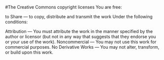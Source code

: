 #The Creative Commons copyright licenses
You are free:

to Share — to copy, distribute and transmit the work
Under the following conditions:

Attribution — You must attribute the work in the manner specified by the author or licensor (but not in any way that suggests that they endorse you or your use of the work).
Noncommercial — You may not use this work for commercial purposes.
No Derivative Works — You may not alter, transform, or build upon this work.
